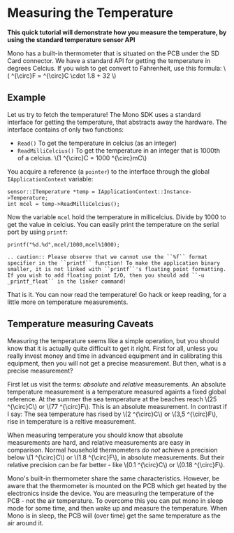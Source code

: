 # Measuring the Temperature

**This quick tutorial will demonstrate how you measure the temperature, by using the standard temperature sensor API**

Mono has a built-in thermometer that is situated on the PCB under the SD Card connector. We have a standard API for getting the temperature in degrees Celcius. If you wish to get convert to Fahrenheit, use this formula: \\\( ^{\circ}F = ^{\circ}C \cdot 1.8 + 32 \\\)

## Example

Let us try to fetch the temperature! The Mono SDK uses a standard interface for getting the temperature, that abstracts away the hardware. The interface contains of only two functions:

* `Read()` To get the temperature in celcius (as an integer)
* `ReadMilliCelcius()` To get the temperature in an integer that is 1000th of a celcius. \\\(1 ^{\circ}C = 1000 ^{\circ}mC\\\)

You acquire a reference (a `pointer`) to the interface through the global `IApplicationContext` variable:

```
sensor::ITemperature *temp = IApplicationContext::Instance->Temperature;
int mcel = temp->ReadMilliCelcius();
```

Now the variable `mcel` hold the temperature in millicelcius. Divide by 1000 to get the value in celcius. You can easily print the temperature on the serial port by using `printf`:

```
printf("%d.%d",mcel/1000,mcel%1000);
```
```eval_rst
.. caution:: Please observe that we cannot use the ``%f`` format specifier in the ``printf`` function! To make the application binary smaller, it is not linked with ``printf``'s floating point formatting. If you wish to add floating point I/O, then you should add ``-u _printf_float`` in the linker command!
```

That is it. You can now read the temperature! Go hack or keep reading, for a little more on temperature measurements.

## Temperature measuring Caveats

Measuring the temperature seems like a simple operation, but you should know that it is actually quite difficult to get it right. First for all, unless you really invest money and time in advanced equipment and in calibrating this equipment, then you will not get a precise measurement. But then, what is a precise measurement?

First let us visit the terms: *absolute* and *relative* measurements. An absolute temperature measurement is a temperature measured againts a fixed global reference. At the summer the sea temperature at the beaches reach \\\(25 ^{\circ}C\\\) or \\\(77 ^{\circ}F\\\). This is an absolute measurement. In contrast if I say: The sea temperature has rised by \\\(2 ^{\circ}C\\\) or \\\(3,5 ^{\circ}F\\\), rise in temperature is a reltive measurement.

When measuring temperature you should know that absolute measurements are hard, and relative measurements are easy in comparison. Normal household thermometers *do not* achieve a precision below \\\(1 ^{\circ}C\\\) or \\\(1.8 ^{\circ}F\\\), in absolute measurements. But their relative precision can be far better - like \\\(0.1 ^{\circ}C\\\) or \\\(0.18 ^{\circ}F\\\).

Mono's built-in thermometer share the same characteristics. However, be aware that the thermometer is mounted on the PCB which get heated by the electronics inside the device. You are measuring the temperature of the PCB - not the air temperature. To overcome this you can put mono in sleep mode for some time, and then wake up and measure the temperature. When Mono is in sleep, the PCB will (over time) get the same temperature as the air around it.